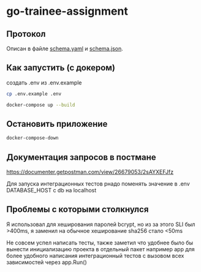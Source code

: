 # go-trainee-assignment
## Протокол

Описан в файле [schema.yaml](schema.yaml) и [schema.json](schema.json).

## Как запустить (с докером)

создать .env из .env.example
```bash
cp .env.example .env
```

```bash
docker-compose up --build
```

## Остановить приложение

```bash
docker-compose-down
```
## Документация запросов в постмане

https://documenter.getpostman.com/view/26679053/2sAYXEFJfz

Для запуска интеграционных тестов рнадо поменять значение в .env DATABASE_HOST с db на localhost

## Проблемы с которыми столкнулся

Я использовал для хеширования паролей bcrypt, но из за этого SLI был >400ms, я заменил на обычное хеширование sha256 стало <50ms

Не совсем успел написать тесты, также заметил что удобнее было бы вынести инициализацию проекта в отдельный пакет например app для более удобного написания интеграционный тестов с вызовом всех зависимостей через app.Run()

